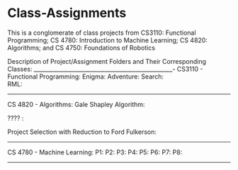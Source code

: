 # Class-Assignments
This is a conglomerate of class projects from CS3110: Functional Programming; CS 4780: Introduction to Machine Learning; CS 4820: Algorithms; and CS 4750: Foundations of Robotics

Description of Project/Assignment Folders and Their Corresponding Classes: 
_________________________________________________-
CS3110 - Functional Programming: 
  Enigma: 
  Adventure: 
  Search:   
  RML: 
____________________________________________________
CS 4820 - Algorithms:
  Gale Shapley Algorithm: 
  
  ???? : 
  
  Project Selection with Reduction to Ford Fulkerson: 

___________________________________________________
CS 4780 - Machine Learning: 
  P1:
  P2:
  P3:
  P4:
  P5:
  P6:
  P7:
  P8:
___________________________________________________
 
 
